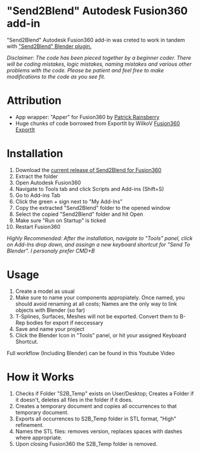 # "Send2Blend" Autodesk Fusion360 add-in

"Send2Blend" Autodesk Fusion360 add-in was creted to work in tandem with ["Send2Blend" Blender plugin.](https://github.com/StudioPetrikas/Send2Blend_Blender)

*Disclaimer: 
The code has been pieced together by a beginner coder. There will be coding mistakes, logic mistakes, naming mistakes and various other problems with the code. Please be patient and feel free to make modifications to the code as you see fit.*

# Attribution
  - App wrapper: "Apper" for Fusion360 by [Patrick Rainsberry](https://twitter.com/prrainsberry)
  - Huge chunks of code borrowed from ExportIt by WilkoV [Fusion360 ExportIt](https://github.com/WilkoV/Fusion360_ExportIt)

# Installation 
1. Download the [current release of Send2Blend for Fusion360](https://github.com/StudioPetrikas/Send2Blend_Fusion360/files/5112152/Send2Blend_Fusion360_v1.0.zip)
2. Extract the folder
3. Open Autodesk Fusion360
4. Navigate to Tools tab and click Scripts and Add-ins (Shift+S)
5. Go to Add-ins Tab
6. Click the green + sign next to "My Add-Ins"
7. Copy the extracted "Send2Blend" folder to the opened window
8. Select the copied "Send2Blend" folder and hit Open
9. Make sure "Run on Startup" is ticked
10. Restart Fusion360

*Highly Recommended: After the installation, navigate to "Tools" panel, click on Add-Ins drop down, and assingn a new keyboard shortcut for "Send To Blender". I personaly prefer CMD+B*

# Usage
1. Create a model as usual
2. Make sure to name your components appropiately. Once named, you should avoid renaming at all costs; Names are the only way to link objects with Blender (so far)
3. T-Splines, Surfaces, Meshes will not be exported. Convert them to B-Rep bodies for export if neccessary
4. Save and name your project
5. Click the Blender Icon in "Tools" panel, or hit your assigned Keyboard Shortcut.

Full workflow (Including Blender) can be found in this Youtube Video

# How it Works
1. Checks if Folder "S2B_Temp" exists on User/Desktop; Creates a Folder if it doesn't, deletes all files in the folder if it does.
2. Creates a temporary document and copies all occurrences to that temporary document.
3. Exports all occurrences to S2B_Temp folder in STL format, "High" refinement. 
4. Names the STL files: removes version, replaces spaces with dashes where appropriate.
5. Upon closing Fusion360 the S2B_Temp folder is removed.



